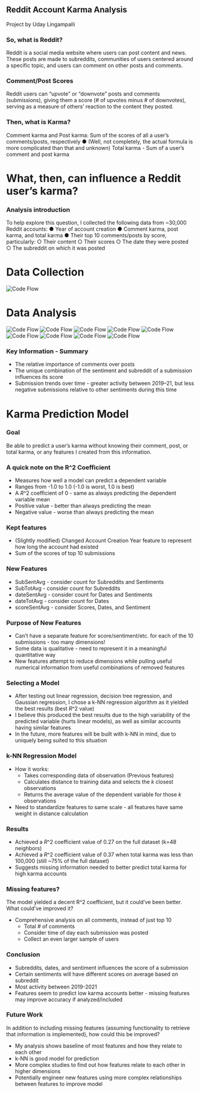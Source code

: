 ## Reddit Account Karma Analysis

Project by Uday Lingampalli


### So, what is Reddit?

Reddit is a social media website where users can post content
and news. These posts are made to subreddits, communities
of users centered around a specific topic, and users can
comment on other posts and comments.

### Comment/Post Scores

Reddit users can “upvote” or “downvote” posts and comments
(submissions), giving them a score (# of upvotes minus # of
downvotes), serving as a measure of others’ reaction to the
content they posted.

### Then, what is Karma?

Comment karma and Post karma: Sum of the scores of all a
user’s comments/posts, respectively
● (Well, not completely, the actual formula is more
complicated than that and unknown)
Total karma - Sum of a user’s comment and post karma

# What, then, can influence a Reddit user’s karma?

### Analysis introduction


To help explore this question, I collected the following data
from ~30,000 Reddit accounts:
● Year of account creation
● Comment karma, post karma, and total karma
● Their top 10 comments/posts by score, particularly:
    ○ Their content
    ○ Their scores
    ○ The date they were posted
    ○ The subreddit on which it was posted


# Data Collection

![Code Flow](images/image1.png)

# Data Analysis

![Code Flow](images/image2.png)
![Code Flow](images/image3.png)
![Code Flow](images/image4.png)
![Code Flow](images/image5.png)
![Code Flow](images/image6.png)
![Code Flow](images/image7.png)
![Code Flow](images/image8.png)
![Code Flow](images/image9.png)
![Code Flow](images/image10.png)

### Key Information - Summary

- The relative importance of comments over posts
- The unique combination of the sentiment and subreddit
    of a submission influences its score
- Submission trends over time - greater activity between
    2019–21, but less negative submissions relative to other
    sentiments during this time


# Karma Prediction Model


### Goal

Be able to predict a user’s karma without knowing their
comment, post, or total karma, or any features I created from
this information.

### A quick note on the R^2 Coefficient

- Measures how well a model can predict a dependent
    variable
- Ranges from -1.0 to 1.0 (-1.0 is worst, 1.0 is best)
- A _R_^2 coefficient of 0 - same as always predicting the
    dependent variable mean
- Positive value - better than always predicting the mean
- Negative value - worse than always predicting the mean


### Kept features

- (Slightly modified) Changed Account Creation Year
    feature to represent how long the account had existed
- Sum of the scores of top 10 submissions


### New Features

- SubSentAvg - consider count for Subreddits and
    Sentiments
- SubTotAvg - consider count for Subreddits
- dateSentAvg - consider count for Dates and Sentiments
- dateTotAvg - consider count for Dates
- scoreSentAvg - consider Scores, Dates, and Sentiment


### Purpose of New Features

- Can’t have a separate feature for score/sentiment/etc. for
    each of the 10 submissions - too many dimensions!
- Some data is qualitative - need to represent it in a
    meaningful quantitative way
- New features attempt to reduce dimensions while pulling
    useful numerical information from useful combinations
    of removed features


### Selecting a Model

- After testing out linear regression, decision tree
    regression, and Gaussian regression, I chose a k-NN
    regression algorithm as it yielded the best results (best _R_^2
    value)
- I believe this produced the best results due to the high
    variability of the predicted variable (hurts linear models),
    as well as similar accounts having similar features
- In the future, more features will be built with k-NN in
    mind, due to uniquely being suited to this situation


### k-NN Regression Model

- How it works:
    - Takes corresponding data of observation (Previous features)
    - Calculates distance to training data and selects the _k_ closest
       observations
    - Returns the average value of the dependent variable for those _k_
       observations
- Need to standardize features to same scale - all features
    have same weight in distance calculation


### Results

- Achieved a _R_^2 coefficient value of 0.27 on the full dataset
    (k=48 neighbors)
- Achieved a _R_^2 coefficient value of 0.37 when total karma
    was less than 100,000 (still ~75% of the full dataset)
- Suggests missing information needed to better predict
    total karma for high karma accounts


### Missing features?

The model yielded a decent R^2 coefficient, but it could’ve been
better. What could’ve improved it?
- Comprehensive analysis on all comments, instead of just top 10
    - Total # of comments
    - Consider time of day each submission was posted
    - Collect an even larger sample of users


### Conclusion

- Subreddits, dates, and sentiment influences the score of a
    submission
- Certain sentiments will have different scores on average
    based on subreddit
- Most activity between 2019-2021
- Features seem to predict low karma accounts better -
    missing features may improve accuracy if
    analyzed/included


### Future Work

In addition to including missing features (assuming
functionality to retrieve that information is implemented),
how could this be improved?
- My analysis shows baseline of most features and how
    they relate to each other
- k-NN is good model for prediction
- More complex studies to find out how features relate to
    each other in higher dimensions
- Potentially engineer new features using more complex
    relationships between features to improve model
